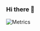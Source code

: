 ### Hi there 👋
![Metrics](https://metrics.lecoq.io/danheim?template=classic&languages=1&languages.limit=8&languages.colors=github&languages.threshold=0%25&config.timezone=Europe%2FKiev)

<!--
**danheim/danheim** is a ✨ _special_ ✨ repository because its `README.md` (this file) appears on your GitHub profile.

Here are some ideas to get you started:

- 🔭 I’m currently working on ...
- 🌱 I’m currently learning ...
- 👯 I’m looking to collaborate on ...
- 🤔 I’m looking for help with ...
- 💬 Ask me about ...
- 📫 How to reach me: ...
- 😄 Pronouns: ...
- ⚡ Fun fact: ...
-->
